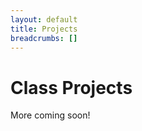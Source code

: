 ```yaml
---
layout: default
title: Projects
breadcrumbs: []
---
```


Class Projects
==============

More coming soon!